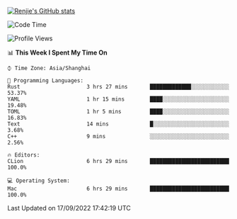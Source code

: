 [![Renjie's GitHub stats](https://github-readme-stats.vercel.app/api?username=liurenjie1024&show_icons=true&theme=chartreuse-dark)](https://github.com/anuraghazra/github-readme-stats)

<!--START_SECTION:waka-->
![Code Time](http://img.shields.io/badge/Code%20Time-156%20hrs%2041%20mins-blue)

![Profile Views](http://img.shields.io/badge/Profile%20Views-6-blue)

📊 **This Week I Spent My Time On** 

```text
⌚︎ Time Zone: Asia/Shanghai

💬 Programming Languages: 
Rust                     3 hrs 27 mins       █████████████░░░░░░░░░░░░   53.37% 
YAML                     1 hr 15 mins        ████░░░░░░░░░░░░░░░░░░░░░   19.48% 
TOML                     1 hr 5 mins         ████░░░░░░░░░░░░░░░░░░░░░   16.83% 
Text                     14 mins             █░░░░░░░░░░░░░░░░░░░░░░░░   3.68% 
C++                      9 mins              ░░░░░░░░░░░░░░░░░░░░░░░░░   2.56%

🔥 Editors: 
CLion                    6 hrs 29 mins       █████████████████████████   100.0%

💻 Operating System: 
Mac                      6 hrs 29 mins       █████████████████████████   100.0%

```


 Last Updated on 17/09/2022 17:42:19 UTC
<!--END_SECTION:waka-->

